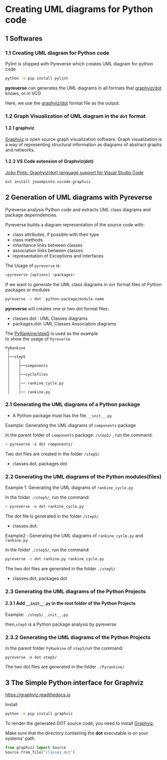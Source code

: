 
# Creating UML diagrams for Python code

## 1 Softwares

### 1.1 Creating UML diagram for Python code

Pylint is shipped with Pyreverse which creates UML diagram for python code

```bash
python -m pip install pylint
```

**pyreverse** can generates the UML diagrams in all formats that [graphviz/dot](https://en.wikipedia.org/wiki/DOT_(graph_description_language)) knows, or in VCG

Here, we use the [graphviz/dot](https://en.wikipedia.org/wiki/DOT_(graph_description_language)) format file as the output.

### 1.2 Graph Visualization of UML diagram in the `dot` format

#### 1.2.1 graphviz

[Graphviz](http://www.graphviz.org/) is open source graph visualization software. Graph visualization is a way of representing structural information as diagrams of abstract graphs and networks.

#### 1.2.2 VS Code extension of Graphviz(dot)

[João Pinto: Graphviz(dot) language support for Visual Studio Code](https://github.com/joaompinto/vscode-graphviz)

```bash
ext install joaompinto.vscode-graphviz
```

## 2 Generation of UML diagrams with Pyreverse

Pyreverse analysis Python code and extracts UML class diagrams and package depenndencies.

Pyreverse builds a diagram representation of the source code with:

* class attributes, if possible with their type
* class methods
* inheritance links between classes
* association links between classes
* representation of Exceptions and Interfaces

The Usage of `pyreverse` is:

```bash
>pyreverse [options] <packages>
```

If we want to generate the UML class diagrams in `dot` format files of Python packages or modules

```bash
pyreverse -o dot  python-package/module-name
```

**pyreverse** will creates one or two dot format files:

* classes.dot : UML Classes diagrams
* packages.dot: UML Classes Association diagrams  

The [PyRankine/step5](https://github.com/PySEE/PyRankine/tree/master/step5) is used as the example  
to show the usage of `Pyreverse` 

```
PyRankine
 │
 ├──step5
 │    │
 │    ├──components   
 │    │      
 │    ├──cyclefiles
 │    │        
 │    |── rankine_cycle.py
 │    │
 │    |── rankine.py
```     

### 2.1 Generating the UML diagrams of a Python package

* A Python package must has the file `__init__.py`

Example: Generating the UML diagrams of `components` package

In the parent folder of `components` package: `/step5/` , run the command:

```bash
> pyreverse -o dot components/
```

Two dot files are created in the folder `/step5/`

* classes.dot, packages.dot 

### 2.2 Generating the UML diagrams of the Python modules(files)

Example 1: Generating the UML diagrams of `rankine_cycle.py`

In the folder `./step5/`, run the command:

```bash
> pyreverse -o dot rankine_cycle.py
```

The dot file is generated in the folder `/step5/`

* classes.dot: 

Example2 : Generating the UML diagrams of `rankine_cycle.py` and `rankine.py`

In the folder `./step5/`, run the command:

```bash
pyreverse -o dot rankine.py rankine_cycle.py
```
The two dot files are generated in the folder `./step5/`
* classes.dot, packages.dot  

### 2.3 Generating the UML diagrams of the Python Projects

#### 2.3.1 Add `__init__.py` in the root folder of the Python Projects

 Example: `./step5/__init__.py`

 then,`step5` is a Python package analysis by pyreverse

### 2.3.2 Generating the UML diagrams of the Python Projects 

In the parent folder `PyRankine` of `step5`,run the command:

```
pyreverse -o dot step5/
```

The two dot files are generated in the folder `./Pyrankine/`

## 3 The Simple Python interface for Graphviz

https://graphviz.readthedocs.io

Install

```bash
python -m pip install graphviz
```
To render the generated DOT source code, you need to install [Graphviz](https://www.graphviz.org/download/).

Make sure that the directory containing the **dot** executable is on your systems' path.

```python
from graphviz import Source
Source.from_file("classes.dot")
```
